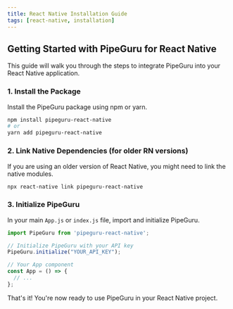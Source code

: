 ```yaml
---
title: React Native Installation Guide
tags: [react-native, installation]
---
```


## Getting Started with PipeGuru for React Native

This guide will walk you through the steps to integrate PipeGuru into your React Native application.

### 1. Install the Package

Install the PipeGuru package using npm or yarn.

```bash
npm install pipeguru-react-native
# or
yarn add pipeguru-react-native
```

### 2. Link Native Dependencies (for older RN versions)

If you are using an older version of React Native, you might need to link the native modules.

```bash
npx react-native link pipeguru-react-native
```

### 3. Initialize PipeGuru

In your main `App.js` or `index.js` file, import and initialize PipeGuru.

```javascript
import PipeGuru from 'pipeguru-react-native';

// Initialize PipeGuru with your API key
PipeGuru.initialize("YOUR_API_KEY");

// Your App component
const App = () => {
  // ...
};
```

That's it! You're now ready to use PipeGuru in your React Native project.
